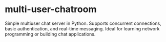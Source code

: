 # multi-user-chatroom
Simple multiuser chat server in Python. Supports concurrent connections, basic authentication, and real-time messaging. Ideal for learning network programming or building chat applications.
